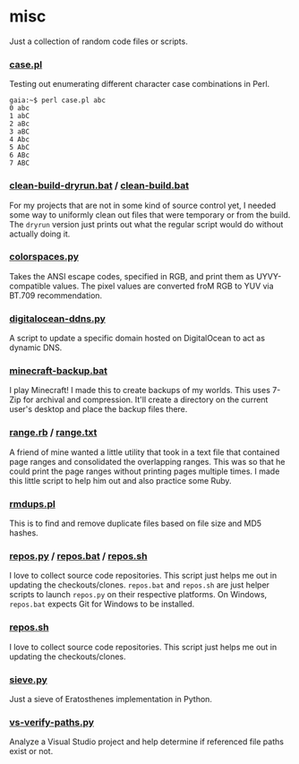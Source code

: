 # misc
Just a collection of random code files or scripts.

### [case.pl](perl/case.pl)
Testing out enumerating different character case combinations in Perl.

	gaia:~$ perl case.pl abc
	0 abc
	1 abC
	2 aBc
	3 aBC
	4 Abc
	5 AbC
	6 ABc
	7 ABC

### [clean-build-dryrun.bat](batch/clean-build-dryrun.bat) / [clean-build.bat](batch/clean-build.bat)
For my projects that are not in some kind of source control yet, I needed some
way to uniformly clean out files that were temporary or from the build.  The
`dryrun` version just prints out what the regular script would do without
actually doing it.

### [colorspaces.py](python/colorspaces.py)
Takes the ANSI escape codes, specified in RGB, and print them as
UYVY-compatible values.  The pixel values are converted froM RGB to YUV via
BT.709 recommendation.

### [digitalocean-ddns.py](python/digitalocean-ddns.py)
A script to update a specific domain hosted on DigitalOcean to act as dynamic
DNS.

### [minecraft-backup.bat](batch/minecraft-backup.bat)
I play Minecraft!  I made this to create backups of my worlds.  This uses 7-Zip
for archival and compression.  It'll create a directory on the current user's
desktop and place the backup files there.

### [range.rb](ruby/range.rb) / [range.txt](ruby/range.txt)
A friend of mine wanted a little utility that took in a text file that
contained page ranges and consolidated the overlapping ranges.  This was so
that he could print the page ranges without printing pages multiple times.  I
made this little script to help him out and also practice some Ruby.

### [rmdups.pl](perl/rmdups.pl)
This is to find and remove duplicate files based on file size and MD5 hashes.

### [repos.py](python/repos.py) / [repos.bat](python/repos.bat) / [repos.sh](python/repos.sh)
I love to collect source code repositories.  This script just helps me out in
updating the checkouts/clones.  `repos.bat` and `repos.sh` are just helper
scripts to launch `repos.py` on their respective platforms.  On Windows,
`repos.bat` expects Git for Windows to be installed.


### [repos.sh](sh/repos.sh)
I love to collect source code repositories.  This script just helps me out in
updating the checkouts/clones.

### [sieve.py](python/sieve.py)
Just a sieve of Eratosthenes implementation in Python.

### [vs-verify-paths.py](python/vs-verify-paths.py)
Analyze a Visual Studio project and help determine if referenced file paths
exist or not.
